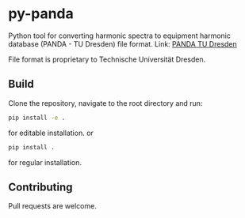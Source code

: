 # py-panda
Python tool for converting harmonic spectra to equipment harmonic database (PANDA - TU Dresden) file format.
Link: [PANDA TU Dresden](https://www.panda.et.tu-dresden.de/cgi-bin/PANDA.cgi)

File format is proprietary to Technische Universität Dresden.

## Build
Clone the repository, navigate to the root directory and run:

```bash
pip install -e .
```
for editable installation.
or 
```bash
pip install .
```
for regular installation.

## Contributing
Pull requests are welcome. 
